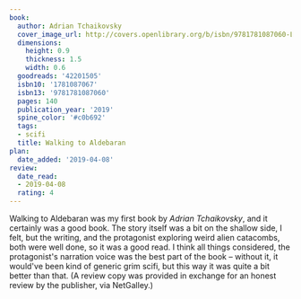 ```yaml
---
book:
  author: Adrian Tchaikovsky
  cover_image_url: http://covers.openlibrary.org/b/isbn/9781781087060-L.jpg
  dimensions:
    height: 0.9
    thickness: 1.5
    width: 0.6
  goodreads: '42201505'
  isbn10: '1781087067'
  isbn13: '9781781087060'
  pages: 140
  publication_year: '2019'
  spine_color: '#c0b692'
  tags:
  - scifi
  title: Walking to Aldebaran
plan:
  date_added: '2019-04-08'
review:
  date_read:
  - 2019-04-08
  rating: 4
---
```


Walking to Aldebaran was my first book by *Adrian Tchaikovsky*, and it certainly was a good book. The story itself was a bit on the shallow side, I felt, but the writing, and the protagonist exploring weird alien catacombs, both were well done, so it was a good read. I think all things considered, the protagonist's narration voice was the best part of the book – without it, it would've been kind of generic grim scifi, but this way it was quite a bit better than that. (A review copy was provided in exchange for an honest review by the publisher, via NetGalley.)
